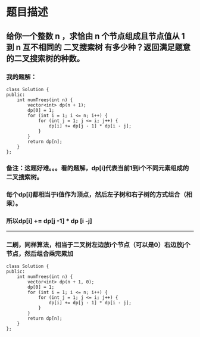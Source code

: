 # 题目描述
## 给你一个整数 n ，求恰由 n 个节点组成且节点值从 1 到 n 互不相同的 二叉搜索树 有多少种？返回满足题意的二叉搜索树的种数。
### 我的题解：
```
class Solution {
public:
    int numTrees(int n) {
        vector<int> dp(n + 1);
        dp[0] = 1;
        for (int i = 1; i <= n; i++) {
            for (int j = 1; j <= i; j++) {
                dp[i] += dp[j - 1] * dp[i - j];
            }
        }
        return dp[n];
    }
};
```
### **备注**：这题好难。。。看的题解，dp[i]代表当前1到i个不同元素组成的二叉搜索树。
### 每个dp[i]都相当于i值作为顶点，然后左子树和右子树的方式组合（相乘）。
### 所以dp[i] += dp[j -1] * dp [i -j]
***
### 二刷，同样算法，相当于二叉树左边放i个节点（可以是0）右边放j个节点，然后组合乘完累加
```
class Solution {
public:
    int numTrees(int n) {
        vector<int> dp(n + 1, 0);
        dp[0] = 1;
        for (int i = 1; i <= n; i++) {
            for (int j = 1; j <= i; j++) {
                dp[i] += dp[j - 1] * dp[i - j];
            }
        }
        return dp[n];
    }
};
```